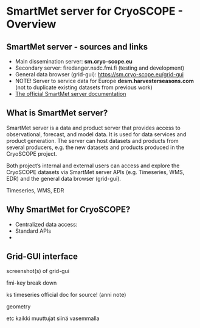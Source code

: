 # SmartMet server for CryoSCOPE - Overview

## SmartMet server - sources and links

- Main dissemination server: **sm.cryo-scope.eu** 
- Secondary server: firedanger.nsdc.fmi.fi (testing and development)
- General data browser (grid-gui): https://sm.cryo-scope.eu/grid-gui
- NOTE! Server to service data for Europe **desm.harvesterseasons.com** (not to duplicate existing datasets from previous work)
- [The official SmartMet server documentation](https://github.com/fmidev/smartmet-server)

## What is SmartMet server? 
SmartMet server is a data and product server that provides access to observational, forecast, and model data. It is used for data services and product generation. The server can host datasets and products from several producers, e.g. the new datasets and products produced in the CryoSCOPE project. 

Both project’s internal and external users can access and explore the CryoSCOPE datasets via SmartMet server APIs (e.g. Timeseries, WMS, EDR) and the general data browser (grid-gui).

Timeseries, WMS, EDR 

## Why SmartMet for CryoSCOPE? 
- Centralized data access: 
- Standard APIs
- 

## Grid-GUI interface
screenshot(s) of grid-gui

fmi-key break down

ks timeseries official doc for source! (anni note)

geometry

etc kaikki muuttujat siinä vasemmalla